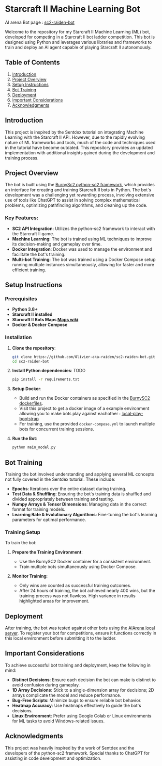 # Starcraft II Machine Learning Bot

AI arena Bot page : [sc2-raiden-bot](https://aiarena.net/bots/601/)

Welcome to the repository for my Starcraft II Machine Learning (ML) bot, developed for competing in a Starcraft II bot ladder competition. This bot is designed using Python and leverages various libraries and frameworks to train and deploy an AI agent capable of playing Starcraft II autonomously.

## Table of Contents
1. [Introduction](#introduction)
2. [Project Overview](#project-overview)
3. [Setup Instructions](#setup-instructions)
4. [Bot Training](#bot-training)
5. [Deployment](#deployment)
6. [Important Considerations](#important-considerations)
7. [Acknowledgments](#acknowledgments)

## Introduction

This project is inspired by the Sentdex tutorial on integrating Machine Learning with the Starcraft II API. However, due to the rapidly evolving nature of ML frameworks and tools, much of the code and techniques used in the tutorial have become outdated. This repository provides an updated implementation with additional insights gained during the development and training process.

## Project Overview

The bot is built using the [BurnySc2 python-sc2 framework](https://github.com/BurnySc2/python-sc2), which provides an interface for creating and training Starcraft II bots in Python. The bot's development was a challenging yet rewarding process, involving extensive use of tools like ChatGPT to assist in solving complex mathematical problems, optimizing pathfinding algorithms, and cleaning up the code.

### Key Features:
- **SC2 API Integration**: Utilizes the python-sc2 framework to interact with the Starcraft II game.
- **Machine Learning**: The bot is trained using ML techniques to improve its decision-making and gameplay over time.
- **Docker Integration**: Docker was used to manage the environment and facilitate the bot's training.
- **Multi-bot Training**: The bot was trained using a Docker Compose setup running multiple instances simultaneously, allowing for faster and more efficient training.

## Setup Instructions

### Prerequisites
- **Python 3.8+**
- **Starcraft II installed**
- **Starcraft II Bots Maps [Maps wiki](https://aiarena.net/wiki/maps/)**
- **Docker & Docker Compose**

### Installation

1. **Clone the repository**:
   ```bash
   git clone https://github.com/Olivier-aka-raiden/sc2-raiden-bot.git
   cd sc2-raiden-bot
   ```

2. **Install Python dependencies**: TODO
   ```bash
   pip install -r requirements.txt
   ```

3. **Setup Docker**:
   - Build and run the Docker containers as specified in the [BurnySC2 dockerfiles](https://github.com/BurnySc2/python-sc2/tree/develop/dockerfiles).
   - Visit this project to get a docker image of a example environment allowing you to make bots play against eachother : [local-play-bootstrap](https://github.com/aiarena/local-play-bootstrap?tab=readme-ov-file#local-play-bootstrap)
   - For training, use the provided `docker-compose.yml` to launch multiple bots for concurrent training sessions.

5. **Run the Bot**:
   ```bash
   python main_model.py
   ```

## Bot Training

Training the bot involved understanding and applying several ML concepts not fully covered in the Sentdex tutorial. These include:
- **Epochs**: Iterations over the entire dataset during training.
- **Test Data & Shuffling**: Ensuring the bot's training data is shuffled and divided appropriately between training and testing.
- **Numpy Arrays & Tensor Dimensions**: Managing data in the correct format for training models.
- **Learning Rate & Evolutionary Algorithms**: Fine-tuning the bot's learning parameters for optimal performance.

### Training Setup
To train the bot:
1. **Prepare the Training Environment**:
   - Use the BurnySC2 Docker container for a consistent environment.
   - Train multiple bots simultaneously using Docker Compose.

2. **Monitor Training**:
   - Only wins are counted as successful training outcomes.
   - After 24 hours of training, the bot achieved nearly 400 wins, but the training process was not flawless. High variance in results highlighted areas for improvement.

## Deployment

After training, the bot was tested against other bots using the [AIArena local server](https://github.com/aiarena/local-play-bootstrap). To register your bot for competitions, ensure it functions correctly in this local environment before submitting it to the ladder.

## Important Considerations

To achieve successful bot training and deployment, keep the following in mind:
- **Distinct Decisions**: Ensure each decision the bot can make is distinct to avoid confusion during gameplay.
- **1D Array Decisions**: Stick to a single-dimension array for decisions; 2D arrays complicate the model and reduce performance.
- **Bug-Free Scripts**: Minimize bugs to ensure reliable bot behavior.
- **Heatmap Accuracy**: Use heatmaps effectively to guide the bot's decisions.
- **Linux Environment**: Prefer using Google Colab or Linux environments for ML tasks to avoid Windows-related issues.

## Acknowledgments

This project was heavily inspired by the work of Sentdex and the developers of the python-sc2 framework. Special thanks to ChatGPT for assisting in code development and optimization.
